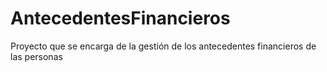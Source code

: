 # AntecedentesFinancieros
Proyecto que se encarga de la gestión de los antecedentes financieros de las personas
